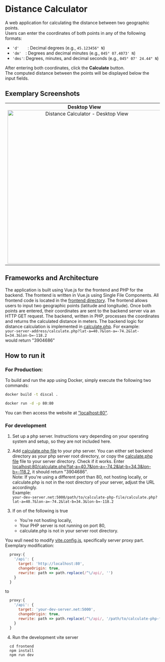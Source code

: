 # Distance Calculator

A web application for calculating the distance between two geographic points.  
Users can enter the coordinates of both points in any of the following formats:

- `'d'`  : Decimal degrees (e.g., `45.123456° N`)
- `'dm'` : Degrees and decimal minutes (e.g., `045° 07.4073' N`)
- `'dms'`: Degrees, minutes, and decimal seconds (e.g., `045° 07' 24.44" N`)

After entering both coordinates, click the **Calculate** button.  
The computed distance between the points will be displayed below the input fields.

## Exemplary Screenshots

<div align="center">
<table>
  <tr>
    <td align="center">
      <strong>Desktop View</strong><br>
      <img src="./img/screen_desktop.png" alt="Distance Calculator - Desktop View" width="500"/>
    </td>
    <td align="center">
      <strong>Mobile View</strong><br>
      <img src="./img/screen_mobile.png" alt="Distance Calculator - Mobile View" width="250"/>
    </td>
  </tr>
</table>
</div>

## Frameworks and Architecture

The application is built using Vue.js for the frontend and PHP for the backend. The frontend is
written in Vue.js using Single File Components. All frontend code is located in the [frontend
directory](./frontend/). The frontend allows users to input two geographic points (latitude and
longitude). Once both points are entered, their coordinates are sent to the backend server via an
HTTP GET request. The backend, written in PHP, processes the coordinates and returns the calculated
distance in meters. The backend logic for distance calculation is implemented in  [calculate.php](backend/calculate.php). For example:  
```your-server-address/calculate.php?lat-a=40.7&lon-a=-74.2&lat-b=34.3&lon-b=-118.2```   
would return "3904686"  

## How to run it

### For Production:
To build and run the app using Docker, simply execute the following two commands:
```bash
docker build -t discal .
```
```bash
docker run -d -p 80:80
```
You can then access the website at ["localhost:80"]().

### For development
1) Set up a php server. Instructions vary depending on your operating system and setup, so they are not included here.
  
2) Add [calculate.php file](backend/calculate.php) to your php server. You can either set backend directory as your php server root directory, or copy the [calculate.php file](backend/calculate.php) file to your server directory. Check if it works. Enter [localhost:80/calculate.php?lat-a=40.7&lon-a=-74.2&lat-b=34.3&lon-b=-118.2](), it should return "3904686".  
Note: If you're using a different port than 80, not hosting locally, or calculate.php is not in the root directory of your server, adjust the URL accordingly.  
Example:  
```your-dev-server.net:5000/path/to/calculate-php-file/calculate.php?lat-a=40.7&lon-a=-74.2&lat-b=34.3&lon-b=-118.2```
  
3) If on of the following is true  
    - You're not hosting locally,
    - Your PHP server is not running on port 80,
    - calculate.php is not in your server root directory.
  
  You wull need to modify [vite.config.js](frontend/vite.config.js), specifically server proxy part. Exemplary modification:
```js
  proxy:{
    '/api': {
      target: 'http://localhost:80',
      changeOrigin: true,
      rewrite: path => path.replace(/^\/api/, '')
    }
  }
```
to
```js
  proxy:{
    '/api': {
      target: 'your-dev-server.net:5000',
      changeOrigin: true,
      rewrite: path => path.replace(/^\/api/, '/path/to/calculate-php-file')
    }
  }
```
4) Run the development vite server
  ```
    cd frontend
    npm install
    npm run dev
  ```



